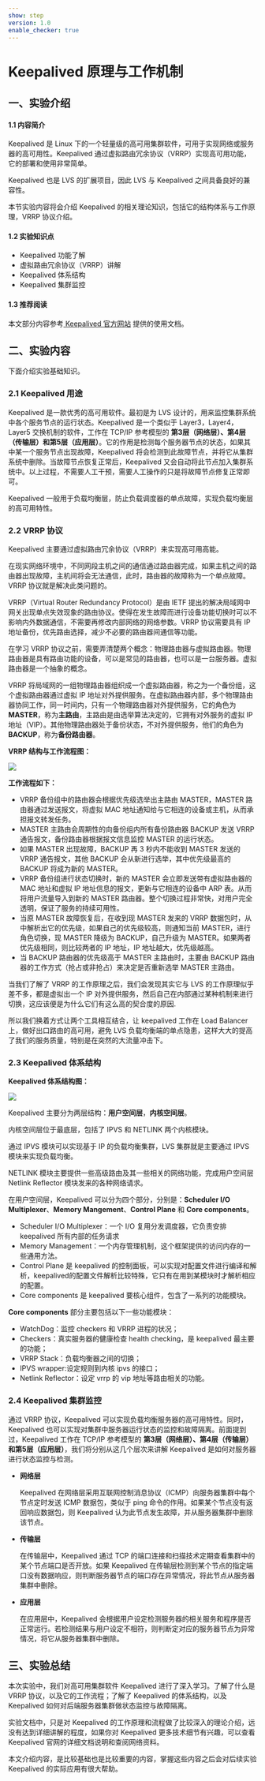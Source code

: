 ```yaml
---
show: step
version: 1.0
enable_checker: true
---
```

# Keepalived 原理与工作机制

## 一、实验介绍

#### 1.1 内容简介

Keepalived 是 Linux 下的一个轻量级的高可用集群软件，可用于实现网络或服务器的高可用性。Keepalived 通过虚拟路由冗余协议（VRRP）实现高可用功能，它的部署和使用非常简单。

Keepalived 也是 LVS 的扩展项目，因此 LVS 与 Keepalived 之间具备良好的兼容性。

本节实验内容将会介绍 Keepalived 的相关理论知识，包括它的结构体系与工作原理，VRRP 协议介绍。

#### 1.2 实验知识点

* Keepalived 功能了解
* 虚拟路由冗余协议（VRRP）讲解
* Keepalived 体系结构
* Keepalived 集群监控

#### 1.3 推荐阅读

本文部分内容参考[ Keepalived 官方网站](http://keepalived.org/doc/introduction.html) 提供的使用文档。

## 二、实验内容

下面介绍实验基础知识。

### 2.1 Keepalived 用途

Keepalived 是一款优秀的高可用软件。最初是为 LVS 设计的，用来监控集群系统中各个服务节点的运行状态。Keepalived 是一个类似于 Layer3，Layer4，Layer5 交换机制的软件，工作在 TCP/IP 参考模型的 **第3层（网络层）、第4层（传输层）和第5层（应用层）**。它的作用是检测每个服务器节点的状态，如果其中某一个服务节点出现故障，Keepalived 将会检测到此故障节点，并将它从集群系统中删除。当故障节点恢复正常后，Keepalived 又会自动将此节点加入集群系统中。以上过程，不需要人工干预，需要人工操作的只是将故障节点修复正常即可。

Keepalived 一般用于负载均衡层，防止负载调度器的单点故障，实现负载均衡层的高可用特性。

### 2.2 VRRP  协议

Keepalived 主要通过虚拟路由冗余协议（VRRP）来实现高可用高能。

在现实网络环境中，不同网段主机之间的通信通过路由器完成，如果主机之间的路由器出现故障，主机间将会无法通信，此时，路由器的故障称为一个单点故障。VRRP 协议就是解决此类问题的。

VRRP（Virtual Router Redundancy Protocol）是由 IETF 提出的解决局域网中网关出现单点失效现象的路由协议。使得在发生故障而进行设备功能切换时可以不影响内外数据通信，不需要再修改内部网络的网络参数。VRRP 协议需要具有 IP 地址备份，优先路由选择，减少不必要的路由器间通信等功能。

在学习 VRRP 协议之前，需要弄清楚两个概念：物理路由器与虚拟路由器。物理路由器是具有路由功能的设备，可以是常见的路由器，也可以是一台服务器。虚拟路由器是一个抽象的概念。

VRRP 将局域网的一组物理路由器组织成一个虚拟路由器，称之为一个备份组，这个虚拟路由器通过虚拟 IP 地址对外提供服务。在虚拟路由器内部，多个物理路由器协同工作，同一时间内，只有一个物理路由器对外提供服务，它的角色为 **MASTER**，称为**主路由**，主路由是由选举算法决定的，它拥有对外服务的虚拟 IP 地址（VIP）。其他物理路由器处于备份状态，不对外提供服务，他们的角色为 **BACKUP**，称为**备份路由器**。

**VRRP 结构与工作流程图：**

![](https://dn-anything-about-doc.qbox.me/document-uid113508labid1timestamp1473319225612.png/wm)

**工作流程如下：**

* VRRP 备份组中的路由器会根据优先级选举出主路由 MASTER，MASTER 路由器通过发送报文，将虚拟 MAC 地址通知给与它相连的设备或主机，从而承担报文转发任务。
* MASTER 主路由会周期性的向备份组内所有备份路由器 BACKUP 发送 VRRP 通告报文，备份路由器根据报文信息监控 MASTER 的运行状态。
* 如果 MASTER 出现故障，BACKUP 再 3 秒内不能收到 MASTER 发送的 VRRP 通告报文，其他 BACKUP 会从新进行选举，其中优先级最高的 BACKUP 将成为新的 MASTER。
* VRRP 备份组进行状态切换时，新的 MASTER 会立即发送带有虚拟路由器的 MAC 地址和虚拟 IP 地址信息的报文，更新与它相连的设备中 ARP 表。从而将用户流量导入到新的 MASTER 路由器。整个切换过程非常快，对用户完全透明，保证了服务的持续可用性。
* 当原 MASTER 故障恢复后，在收到现 MASTER 发来的 VRRP 数据包时，从中解析出它的优先级，如果自己的优先级较高，则通知当前 MASTER，进行角色切换，现 MASTER 降级为 BACKUP，自己升级为 MASTER。如果两者优先级相同，则比较两者的 IP 地址，IP 地址越大，优先级越高。
* 当 BACKUP 路由器的优先级高于 MASTER 主路由时，主要由 BACKUP 路由器的工作方式（抢占或非抢占）来决定是否重新选举 MASTER 主路由。

当我们了解了 VRRP 的工作原理之后，我们会发现其实它与 LVS 的工作原理似乎差不多，都是虚拟出一个 IP 对外提供服务，然后自己在内部通过某种机制来进行切换，这应该便是为什么它们有这么高的契合度的原因.

所以我们换着方式让两个工具相互结合，让 keepalived 工作在 Load Balancer 上，做好出口路由的高可用，避免 LVS 负载均衡端的单点隐患，这样大大的提高了我们的服务质量，特别是在突然的大流量冲击下。

### 2.3 Keepalived 体系结构

**Keepalived 体系结构图：**

![](https://dn-anything-about-doc.qbox.me/document-uid113508labid1timestamp1473316871034.png/wm)

Keepalived 主要分为两层结构：**用户空间层**，**内核空间层**。

内核空间层位于最底层，包括了 IPVS 和 NETLINK 两个内核模块。

通过 IPVS 模块可以实现基于 IP 的负载均衡集群，LVS 集群就是主要通过 IPVS 模块来实现负载均衡。

NETLINK 模块主要提供一些高级路由及其一些相关的网络功能，完成用户空间层  Netlink Reflector 模块发来的各种网络请求。

在用户空间层，Keepalived 可以分为四个部分，分别是：**Scheduler I/O Multiplexer**、**Memory Mangement**、**Control Plane**  和 **Core components**。

* Scheduler I/O Multiplexer：一个 I/O 复用分发调度器，它负责安排 keepalived 所有内部的任务请求
* Memory Management：一个内存管理机制，这个框架提供的访问内存的一些通用方法。
* Control Plane 是 keepalived 的控制面板，可以实现对配置文件进行编译和解析，keepalived的配置文件解析比较特殊，它只有在用到某模块时才解析相应的配置。
* Core components 是 keepalived 要核心组件，包含了一系列的功能模块。

 **Core components** 部分主要包括以下一些功能模块：

* WatchDog：监控 checkers 和 VRRP 进程的状况；
* Checkers：真实服务器的健康检查 health checking，是 keepalived 最主要的功能；
* VRRP Stack：负载均衡器之间的切换；
* IPVS wrapper:设定规则到内核 ipvs 的接口；
* Netlink Reflector：设定 vrrp 的 vip 地址等路由相关的功能。

### 2.4 Keepalived 集群监控

通过 VRRP 协议，Keepalived 可以实现负载均衡服务器的高可用特性。同时，Keepalived 也可以实现对集群中服务器运行状态的监控和故障隔离。前面提到过，Keepalived 工作在 TCP/IP 参考模型的 **第3层（网络层）、第4层（传输层）和第5层（应用层）**，我们将分别从这几个层次来讲解 Keepalived 是如何对服务器进行状态监控与检测。

- **网络层**

  Keepalived 在网络层采用互联网控制消息协议（ICMP）向服务器集群中每个节点定时发送 ICMP 数据包，类似于 ping 命令的作用。如果某个节点没有返回响应数据包，则 Keepalived 认为此节点发生故障，并从服务器集群中删除该节点。

- **传输层**

  在传输层中，Keepalived 通过 TCP 的端口连接和扫描技术定期查看集群中的某个节点端口是否开放。如果 Keepalived 在传输层检测到某个节点的指定端口没有数据响应，则判断服务器节点的端口存在异常情况，将此节点从服务器集群中删除。

- **应用层**

  在应用层中，Keepalived 会根据用户设定检测服务器的相关服务和程序是否正常运行。若检测结果与用户设定不相符，则判断定对应的服务器节点为异常情况，将它从服务器集群中删除。

## 三、实验总结

本次实验中，我们对高可用集群软件 Keepalived 进行了深入学习。了解了什么是 VRRP 协议，以及它的工作流程；了解了 Keepalived 的体系结构，以及 Keepalived 如何对后端服务器集群做状态监控与故障隔离。

实验文档中，只是对 Keepalived 的工作原理和流程做了比较深入的理论介绍，远没有达到详细讲解的程度，如果你对 Keepalived 更多技术细节有兴趣，可以查看 Keepalived 官网的详细文档说明和查阅网络资料。

本文介绍内容，是比较基础也是比较重要的内容，掌握这些内容之后会对后续实验 Keepalived 的实际应用有很大帮助。
